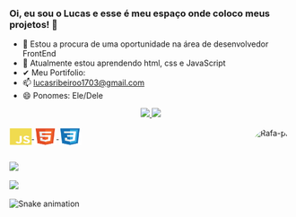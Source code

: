 ### Oi, eu sou o Lucas e esse é meu espaço onde coloco meus projetos!  👋

- 🔭 Estou a  procura de uma oportunidade na área de desenvolvedor FrontEnd
- 🌱 Atualmente estou aprendendo html, css e JavaScript
-  ✔ Meu Portifolio:
- 📫 lucasribeiroo1703@gmail.com
- 😄 Ponomes: Ele/Dele

<div align="center">
  <a href="https://github.com/lucasgr2">
  <img height="180em" src="https://github-readme-stats.vercel.app/api?username=lucasgr2&show_icons=true&theme=dracula&include_all_commits=true&count_private=true"/>
  <img widht = 5px height="180em" src="https://github-readme-stats.vercel.app/api/top-langs/?username=lucasgr2&layout=compact&langs_count=7&theme=dracula"/>
</div>

<div style="display: inline_block"><br>
  <img align="center" alt="Rafa-Js" height="30" width="40" src="https://raw.githubusercontent.com/devicons/devicon/master/icons/javascript/javascript-plain.svg">
  
  
  <img align="center" alt="Rafa-HTML" height="30" width="40" src="https://raw.githubusercontent.com/devicons/devicon/master/icons/html5/html5-original.svg">
  <img align="center" alt="Rafa-CSS" height="30" width="40" src="https://raw.githubusercontent.com/devicons/devicon/master/icons/css3/css3-original.svg">
  
  <img align="right" alt="Rafa-pic" height="150" style="border-radius:50px;" src="https://meneguite.com/2017/10/01/golang-desbravando-uma-linguagem-de-programacao-parte-1/001.gif">
</div>
  
 ## 
<div style="display: inline_block"> 
  
  <a href="https://instagram.com/lucasz_ribeir0" target="_blank"><img  src="https://img.shields.io/badge/-Instagram-%23E4405F?style=for-the-badge&logo=instagram&logoColor=white" target="_blank"></a>

  <a href="https://www.linkedin.com/in/lucas-gomes-6a2530207/" target="_blank"><img src="https://img.shields.io/badge/-LinkedIn-%230077B5?style=for-the-badge&logo=linkedin&logoColor=white" target="_blank"></a> 
 
  ![Snake animation](https://github.com/lucasgr2/lucasgr2/blob/output/github-contribution-grid-snake.svg)
</div>
